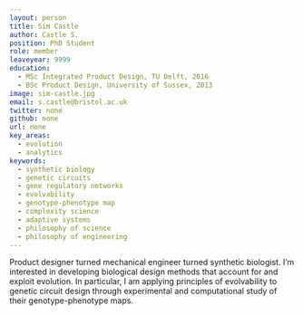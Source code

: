 ```yaml
---
layout: person
title: Sim Castle
author: Castle S.
position: PhD Student
role: member
leaveyear: 9999
education:
  - MSc Integrated Product Design, TU Delft, 2016  
  - BSc Product Design, University of Sussex, 2013
image: sim-castle.jpg
email: s.castle@bristol.ac.uk
twitter: none
github: none
url: none
key_areas:
  - evolution
  - analytics
keywords:
  - synthetic biology
  - genetic circuits
  - gene regulatory networks
  - evolvability
  - genotype-phenotype map
  - complexity science
  - adaptive systems
  - philosophy of science
  - philosophy of engineering
---
```

Product designer turned mechanical engineer turned synthetic biologist. I’m interested in developing biological design methods that account for and exploit evolution. In particular, I am applying principles of evolvability to genetic circuit design through experimental and computational study of their genotype-phenotype maps.